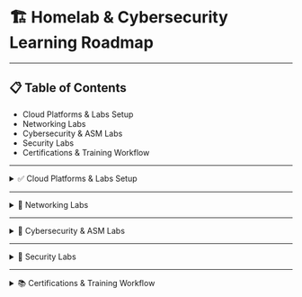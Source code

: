 # 🏗 Homelab & Cybersecurity Learning Roadmap <!-- LINK: xxxxxxxxxx -->

---

## 📋 Table of Contents
- Cloud Platforms & Labs Setup <!-- LINK: xxxxxxxxxx -->
- Networking Labs <!-- LINK: xxxxxxxxxx -->
- Cybersecurity & ASM Labs <!-- LINK: xxxxxxxxxx -->
- Security Labs <!-- LINK: xxxxxxxxxx -->
- Certifications & Training Workflow <!-- LINK: xxxxxxxxxx -->

---

<details>
<summary>✅ Cloud Platforms & Labs Setup <!-- LINK: xxxxxxxxxx --></summary>

<details>
<summary>🌐 Free Cloud Platforms & Labs Setup <!-- LINK: xxxxxxxxxx --></summary>
- AWS Free Tier <!-- LINK: xxxxxxxxxx -->
- Microsoft Azure Free Account <!-- LINK: xxxxxxxxxx -->
- Google Cloud Free Tier <!-- LINK: xxxxxxxxxx -->
</details>

<details>
<summary>🛠 Cloud Simulation Tools <!-- LINK: xxxxxxxxxx --></summary>
- LocalStack  
- MinIO + Terraform  
- OpenStack or Proxmox  
</details>

<details>
<summary>🔐 Cloud Security Learning Platforms <!-- LINK: xxxxxxxxxx --></summary>
- Prowler  
- CloudGoat  
- Flaws.cloud & IAM Vulnerable  
</details>

<details>
<summary>🏠 Homelab Integration Ideas <!-- LINK: xxxxxxxxxx --></summary>
- SIEM integration  
- PowerShell/Bash automation  
- Cloud provisioning simulation  
</details>
</details>

---

<details>
<summary>🧪 Networking Labs <!-- LINK: xxxxxxxxxx --></summary>

<details>
<summary>🐣 Beginner Labs <!-- LINK: xxxxxxxxxx --></summary>
- Router & Switch Basics  
- Static Routing  
- DHCP  
- NAT  
</details>

<details>
<summary>🌱 Intermediate Labs <!-- LINK: xxxxxxxxxx --></summary>
- RIP & OSPF  
- Inter-VLAN Routing  
- ACLs  
- EtherChannel  
</details>

<details>
<summary>🔥 Advanced Labs <!-- LINK: xxxxxxxxxx --></summary>
- EIGRP  
- BGP  
- GRE Tunnels  
- IPSec VPN  
</details>

<details>
<summary>🎁 Bonus Labs <!-- LINK: xxxxxxxxxx --></summary>
- Wireshark  
- Internet Simulation  
- Network Automation  
</details>
</details>

---

<details>
<summary>🔐 Cybersecurity & ASM Labs <!-- LINK: xxxxxxxxxx --></summary>

<details>
<summary>🛡 ASM Labs <!-- LINK: xxxxxxxxxx --></summary>
- Nmap + OpenVAS  
- Mini SIEM (Wazuh/ELK)  
- CSPM Simulation  
</details>

<details>
<summary>⚙️ Distributed Computing & Automation <!-- LINK: xxxxxxxxxx --></summary>
- K3s Cluster  
- Ansible Automation  
- MQTT + Node-RED  
</details>

<details>
<summary>🌐 Networking & Protocol Labs <!-- LINK: xxxxxxxxxx --></summary>
- Pi-Hole  
- Suricata / Zeek IDS  
- WireGuard VPN  
</details>

<details>
<summary>💻 DevSecOps & Scripting <!-- LINK: xxxxxxxxxx --></summary>
- CI/CD Pipelines  
- PowerShell Remoting  
- Python/Bash Security Scripts  
</details>
</details>

---

<details>
<summary>🧪 Security Labs <!-- LINK: xxxxxxxxxx --></summary>

<details>
<summary>🛡 Vulnerability Management <!-- LINK: xxxxxxxxxx --></summary>
- OpenVAS / Greenbone  
- OWASP ZAP  
- Nikto  
</details>

<details>
<summary>🔍 SIEM & Threat Detection <!-- LINK: xxxxxxxxxx --></summary>
- Elastic Stack  
- Wazuh  
- Security Onion  
</details>

<details>
<summary>🚨 IDS/IPS & Network Monitoring <!-- LINK: xxxxxxxxxx --></summary>
- Suricata  
- Snort  
- Zeek  
</details>

<details>
<summary>🧠 Threat Intelligence <!-- LINK: xxxxxxxxxx --></summary>
- MISP  
- SpiderFoot  
- OpenCTI  
</details>

<details>
<summary>📦 Incident Response <!-- LINK: xxxxxxxxxx --></summary>
- TheHive  
- Cortex  
- Velociraptor  
- Osquery  
</details>

<details>
<summary>🧱 Firewall & Endpoint Security <!-- LINK: xxxxxxxxxx --></summary>
- pfSense  
- OPNSense  
- ClamAV  
- YARA  
</details>
</details>

---

<details>
<summary>📚 Certifications & Training Workflow <!-- LINK: xxxxxxxxxx --></summary>

<details>
<summary>🛠 Workflow <!-- LINK: xxxxxxxxxx --></summary>
- Watch course → Practice test → Review → Repeat → Schedule exam  
</details>

<details>
<summary>🎓 Certifications Path <!-- LINK: xxxxxxxxxx --></summary>
- Security+, CCNA, CySA+, SC-200, CISSP, OSCP, GIAC  
</details>

<details>
<summary>📖 Topics to Learn <!-- LINK: xxxxxxxxxx --></summary>
- Bash, PowerShell, Python  
- AWS/Azure Security  
- ELK Stack, Burp Suite, Nessus  
- Terraform, Docker/Kubernetes  
</details>

<details>
<summary>🔗 Links & Resources <!-- LINK: xxxxxxxxxx --></summary>
- GitHub Repos, ASM Guides, Open Source Tools  
</details>

<details>
<summary>🗒 Misc Notes <!-- LINK: xxxxxxxxxx --></summary>
- Desk setup, password manager, Trello/Notion  
</details>

<details>
<summary>🎯 Lab Goals <!-- LINK: xxxxxxxxxx --></summary>
- Hybrid lab: scanning → asset tracking → reporting  
</details>
</details>

